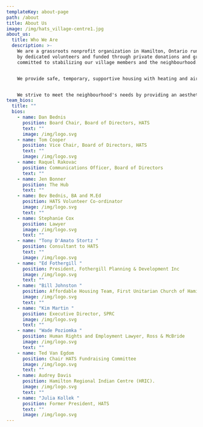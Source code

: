 ```yaml
---
templateKey: about-page
path: /about
title: About Us
image: /img/hats_village-centre1.jpg
about_us:
  title: Who We Are
  description: >-
    We are a grassroots nonprofit organization in Hamilton, Ontario run entirely
    by dedicated volunteers and funded through private donations and grants,
    committed to stabilizing our village members and the neighbourhood.


    We provide safe, temporary, supportive housing with heating and air conditioning for our village members' comfort. Additionally, HATS is developing partnerships with health-care providers and social service agencies to provide on-site support to village residents including recreational programming to help them prepare for the transition to permanent housing opportunities.


    We strive to meet the neighbourhood's needs by providing an aesthetically appealing well-maintained village of tiny homes, community gardens, and a secure environment with 24/7 security.
team_bios:
  title: ""
  bios:
    - name: Dan Bednis
      position: Board Chair, Board of Directors, HATS
      text: ""
      image: /img/logo.svg
    - name: Tom Cooper
      position: Vice Chair, Board of Directors, HATS
      text: ""
      image: /img/logo.svg
    - name: Raquel Rakovac
      position: Communications Officer, Board of Directors
      text: ""
    - name: Jen Bonner
      position: The Hub
      text: ""
    - name: Bev Bednis, BA and M.Ed
      position: HATS Volunteer Co-ordinator
      image: /img/logo.svg
      text: ""
    - name: Stephanie Cox
      position: Lawyer
      image: /img/logo.svg
      text: ""
    - name: "Tony D'Amato Stortz "
      position: Consultant to HATS
      text: ""
      image: /img/logo.svg
    - name: "Ed Fothergill "
      position: President, Fothergill Planning & Development Inc
      image: /img/logo.svg
      text: ""
    - name: "Bill Johnston "
      position: Affordable Housing Team, First Unitarian Church of Hamilton
      image: /img/logo.svg
      text: ""
    - name: "Kim Martin "
      position: Executive Director, SPRC
      image: /img/logo.svg
      text: ""
    - name: "Wade Poziomka "
      position: Human Rights and Employment Lawyer, Ross & McBride
      image: /img/logo.svg
      text: ""
    - name: Ted Van Egdom
      position: Chair HATS Fundraising Committee
      image: /img/logo.svg
      text: ""
    - name: Audrey Davis
      position: Hamilton Regional Indian Centre (HRIC).
      image: /img/logo.svg
      text: ""
    - name: "Julia Kollek "
      position: Former President, HATS
      text: ""
      image: /img/logo.svg
---
```

